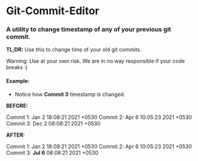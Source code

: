 # Git-Commit-Editor

### A utility to change timestamp of any of your previous git commit.

**TL;DR:** Use this to change time of your old git commits.

Warning: Use at your own risk. We are in no way responsible if your code breaks :)

#### Example:

- Notice how **Commit 3** timestamp is changed.

**BEFORE:**

Commit 1: Jan 2 18:08:21 2021 +0530
Commit 2: Apr 6 10:05:23 2021 +0530
Commit 3: Dec 2 08:08:21 2021 +0530

**AFTER:**

Commit 1: Jan 2 18:08:21 2021 +0530
Commit 2: Apr 6 10:05:23 2021 +0530
Commit 3: **Jul 6** 08:08:21 2021 +0530
